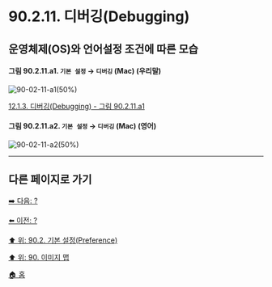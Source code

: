 # 90.2.11. 디버깅(Debugging)
## 운영체제(OS)와 언어설정 조건에 따른 모습

<a id="90-02-11-a1"></a>

#### 그림 90.2.11.a1. `기본 설정` → `디버깅` (Mac) (우리말)
![90-02-11-a1(50%)](https://github.com/wonder13662/gimp/assets/15767104/5258e2b0-c5cc-49e1-8acd-0ce2902b4af9)

[12.1.3. 디버깅(Debugging) - 그림 90.2.11.a1](./12-01-03-debugging.md#90-02-11-a1)

<a id="90-02-11-a2"></a>

#### 그림 90.2.11.a2. `기본 설정` → `디버깅` (Mac) (영어)
![90-02-11-a2(50%)](https://github.com/wonder13662/gimp/assets/15767104/de5a9ad6-53e5-4737-a6b2-88f2f6e2cc6e)

***

## 다른 페이지로 가기

[➡️ 다음: ?]()

[⬅️ 이전: ?]()

[⬆️ 위: 90.2. 기본 설정(Preference)](./90-02-00-preference.md)

[⬆️ 위: 90. 이미지 맵](./90-00-image-map.md)

[🏠 홈](./00-home.md)

